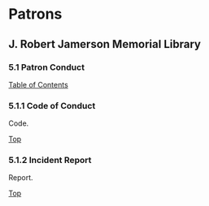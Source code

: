 [0]: /README.md
[5.1]: patron-conduct.md

# Patrons
## J. Robert Jamerson Memorial Library
### 5.1 Patron Conduct
[Table of Contents][0]

### 5.1.1 Code of Conduct [](#code-of-conduct)
Code.

[Top][5.1]

### 5.1.2 Incident Report [](#incident-report)
Report.

[Top][5.1]